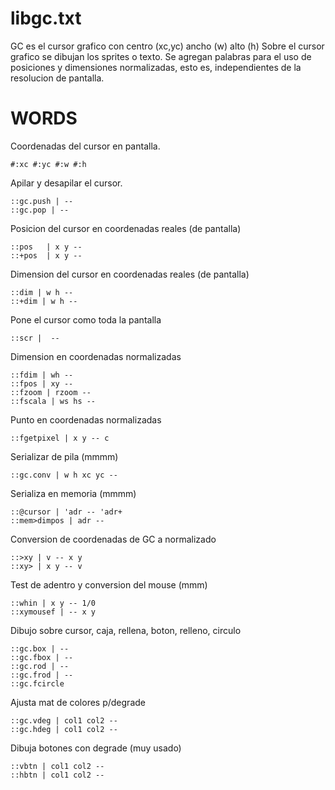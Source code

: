 # libgc.txt #

GC es el cursor grafico con centro (xc,yc) ancho (w) alto (h)
Sobre el cursor grafico se dibujan los sprites o texto.
Se agregan palabras para el uso de posiciones y dimensiones normalizadas, esto es,
independientes de la resolucion de pantalla.

# WORDS #

Coordenadas del cursor en pantalla.
```
#:xc #:yc #:w #:h
```

Apilar y desapilar el cursor.
```
::gc.push | --
::gc.pop | --
```

Posicion del cursor en coordenadas reales (de pantalla)
```
::pos	| x y --
::+pos	| x y --
```

Dimension del cursor en coordenadas reales (de pantalla)
```
::dim | w h --
::+dim | w h --
```

Pone el cursor como toda la pantalla
```
::scr |  --   
```

Dimension en coordenadas normalizadas
```
::fdim | wh --
::fpos | xy --
::fzoom | rzoom -- 
::fscala | ws hs --
```

Punto en coordenadas normalizadas
```
::fgetpixel | x y -- c
```

Serializar de pila (mmmm)
```
::gc.conv | w h xc yc --
```

Serializa en memoria (mmmm)
```
::@cursor | 'adr -- 'adr+
::mem>dimpos | adr --
```

Conversion de coordenadas de GC a normalizado
```
::>xy | v -- x y
::xy> | x y -- v
```

Test de  adentro y conversion del mouse (mmm)
```
::whin | x y -- 1/0
::xymousef | -- x y
```

Dibujo sobre cursor, caja, rellena, boton, relleno, circulo
```
::gc.box | --	
::gc.fbox | --	
::gc.rod | --	
::gc.frod | --	
::gc.fcircle
```

Ajusta mat de colores p/degrade
```
::gc.vdeg | col1 col2 --
::gc.hdeg | col1 col2 --
```

Dibuja botones con degrade (muy usado)
```
::vbtn | col1 col2 --
::hbtn | col1 col2 --
```